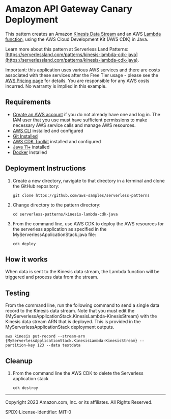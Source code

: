 # Amazon API Gateway Canary Deployment

This pattern creates an Amazon [Kinesis Data Stream](https://docs.aws.amazon.com/streams/latest/dev/introduction.html) and an AWS [Lambda function](https://docs.aws.amazon.com/lambda/latest/dg/welcome.html), using the AWS Cloud Development Kit (AWS CDK) in Java.

Learn more about this pattern at Serverless Land Patterns: [https://serverlessland.com/patterns/kinesis-lambda-cdk-java](https://serverlessland.com/patterns/kinesis-lambda-cdk-java).

Important: this application uses various AWS services and there are costs associated with these services after the Free Tier usage - please see the [AWS Pricing page](https://aws.amazon.com/pricing/) for details. You are responsible for any AWS costs incurred. No warranty is implied in this example.

## Requirements

* [Create an AWS account](https://portal.aws.amazon.com/gp/aws/developer/registration/index.html) if you do not already have one and log in. The IAM user that you use must have sufficient permissions to make necessary AWS service calls and manage AWS resources.
* [AWS CLI](https://docs.aws.amazon.com/cli/latest/userguide/install-cliv2.html) installed and configured
* [Git Installed](https://git-scm.com/book/en/v2/Getting-Started-Installing-Git)
* [AWS CDK Toolkit](https://docs.aws.amazon.com/cdk/latest/guide/cli.html) installed and configured
* [Java 11+](https://docs.aws.amazon.com/corretto/latest/corretto-11-ug/downloads-list.html) installed
* [Docker](https://docs.docker.com/get-docker/) Installed
## Deployment Instructions

1. Create a new directory, navigate to that directory in a terminal and clone the GitHub repository:
    ```
    git clone https://github.com/aws-samples/serverless-patterns
    ```
2. Change directory to the pattern directory:
    ```
    cd serverless-patterns/kinesis-lambda-cdk-java
    ```
3. From the command line, use AWS CDK to deploy the AWS resources for the serverless application as specified in the MyServerlessApplicationStack.java file:
    ```
    cdk deploy
    ```

## How it works

When data is sent to the Kinesis data stream, the Lambda function will be triggered and process data from the stream.

## Testing

From the command line, run the following command to send a single data record to the Kinesis data stream. Note that you must edit the {MyServerlessApplicationStack.KinesisLambda-KinesisStream} with the Kinesis data stream ARN that is deployed. This is provided in the MyServerlessApplicationStack deployment outputs.

```
aws kinesis put-record --stream-arn {MyServerlessApplicationStack.KinesisLambda-KinesisStream} --partition-key 123 --data testdata
```

## Cleanup

1. From the command line the AWS CDK to delete the Serverless application stack
   ```
   cdk destroy
   ```
----
Copyright 2023 Amazon.com, Inc. or its affiliates. All Rights Reserved.

SPDX-License-Identifier: MIT-0
